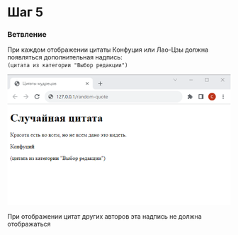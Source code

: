 # Шаг 5

### Ветвление

При каждом отображении цитаты Конфуция или Лао-Цзы должна появляться дополнительная надпись:  
`(цитата из категории "Выбор редакции")`

<kbd>
    <img src="images/05.png">
</kbd>

При отображении цитат других авторов эта надпись не должна отображаться